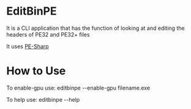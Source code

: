 # EditBinPE
It is a CLI application that has the function of looking at and editing the headers of PE32 and PE32+ files

It uses [PE-Sharp](https://github.com/GabrielFrigo4/PE-Sharp)

# How to Use
To enable-gpu use: editbinpe --enable-gpu filename.exe

To help use: editbinpe --help
